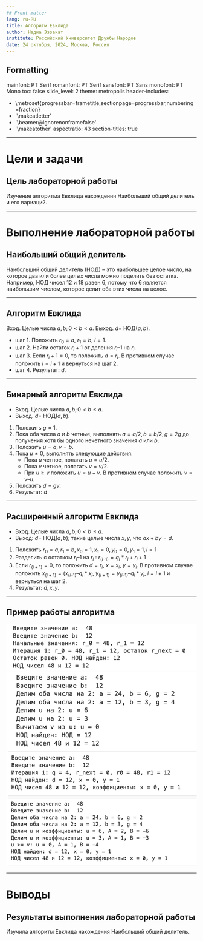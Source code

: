```yaml
---
## Front matter
lang: ru-RU
title: Алгоритм Евклида
author: Надиа Эззакат
institute: Российский Университет Дружбы Народов
date: 24 октября, 2024, Москва, Россия
---
```


## Formatting
mainfont: PT Serif
romanfont: PT Serif
sansfont: PT Sans
monofont: PT Mono
toc: false
slide_level: 2
theme: metropolis
header-includes: 
 - \metroset{progressbar=frametitle,sectionpage=progressbar,numbering=fraction}
 - '\makeatletter'
 - '\beamer@ignorenonframefalse'
 - '\makeatother'
aspectratio: 43
section-titles: true

---

# Цели и задачи

## Цель лабораторной работы

Изучение алгоритма Евклида нахождения Наибольший общий делитель и его вариаций.

--- 

# Выполнение лабораторной работы

## Наибольший общий делитель

Наибольший общий делитель (НОД) – это наибольшее целое число, на которое два или более целых числа можно поделить без остатка. Например, НОД чисел 12 и 18 равен 6, потому что 6 является наибольшим числом, которое делит оба этих числа на целое.

---

## Алгоритм Евклида

  Вход. Целые числа $a, b; 0 < b < a$.
  Выход. $d =$ НОД$(a,b)$.

- шаг 1. Положить $r_0 = a$, $r_1 = b$, $i = 1$.
- шаг 2. Найти остаток $r_i+1$ от деления $r_i–1$ на $r_i$.
- шаг 3. Если $r_i+1 = 0$, то положить $d = r_i$. В противном случае положить $i = i+1$ и вернуться на шаг 2.
- шаг 4. Результат: $d$.

---

## Бинарный алгоритм Евклида

* Вход. Целые числа $a, b; 0 < b ≤ a$.
* Выход. $d =$ HOД$(a,b)$.

1. Положить $g = 1$.
2. Пока оба числа $a$ и $b$ четные, выполнять $a = a/2, b = b/2, g = 2g$ до получения хотя бы одного нечетного значения $a$ или $b$.
3. Положить $u = a, v = b$.
4. Пока $u \neq 0$, выполнять следующие действия.
	- Пока $u$ четное, полагать $u = u/2$.
	- Пока $v$ четное, полагать $v = v/2$.
	- При $u \geq v$ положить $u = u - v$. В противном случае положить $v = v – u$.
5. Положить $d = gv$.
6. Результат: $d$

---


## Расширенный алгоритм Евклида

* Вход. Целые числа $a, b; 0 < b ≤ a$.
* Выход: $d =$ НОД$(a, b)$; такие целые числа $x, y$, что $ax + by = d$.

1. Положить $r_0 = a, r_1 = b, x_0 = 1, x_1 = 0, y_0 = 0, y_1 = 1, i = 1$
2. Разделить с остатком $r_i–1$ на $r_i$ : $r_(i–1) = q_i*r_i + r_i + 1$
3. Если $r_(i+1) = 0$, то положить $d = r_i$, $x = x_i$, $y = y_i$. В противном случае положить $x_(i+1) = (x_(i–1) – q_i*x_i$, $y_(i+1) = y_(i–1) – q_i*y_i$, $i = i + 1$ и вернуться на шаг 2.
4. Результат: $d, x, y$.

---

## Пример работы алгоритма

![нахождения НОД с использованием алгоритма Евклида](0.png)
![Бинарный алгоритм Евклида для нахождения НОД](1.png)
![Расширенный алгоритм Евклида для нахождения НОД и коэффициентов x и y](2.png)
![Расширенный бинарный алгоритм Евклида для нахождения НОД и коэффициентов x и y](3.png)

---

# Выводы

## Результаты выполнения лабораторной работы

Изучилa алгоритм Евклида нахождения Наибольший общий делитель.